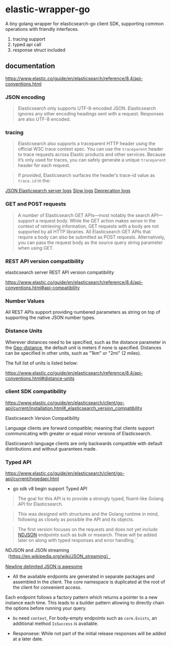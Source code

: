 # elastic-wrapper-go

A tiny golang wrapper for elasticsearch-go client SDK, supporting common operations with friendly interfaces.

1. tracing support
2. typed api call
3. response struct included

## documentation

https://www.elastic.co/guide/en/elasticsearch/reference/8.4/api-conventions.html

### JSON encoding

> Elasticsearch only supports UTF-8-encoded JSON.
> Elasticsearch ignores any other encoding headings sent with a request.
> Responses are also UTF-8 encoded.


### tracing

> Elasticsearch also supports a traceparent HTTP header using the official W3C trace context spec.
> You can use the `traceparent` header to trace requests across Elastic products and other services.
> Because it’s only used for traces, you can safely generate a unique `traceparent` header for each request.

> If provided, Elasticsearch surfaces the header’s trace-id value as `trace.id` in the:

[JSON Elasticsearch server logs](https://www.elastic.co/guide/en/elasticsearch/reference/8.4/logging.html)
[Slow logs](https://www.elastic.co/guide/en/elasticsearch/reference/8.4/index-modules-slowlog.html#_identifying_search_slow_log_origin)
[Deprecation logs](https://www.elastic.co/guide/en/elasticsearch/reference/8.4/logging.html#deprecation-logging)

### GET and POST requests
> A number of Elasticsearch GET APIs—​most notably the search API—​support a request body.
> While the GET action makes sense in the context of retrieving information, GET requests with a body are not supported by all HTTP libraries.
> All Elasticsearch GET APIs that require a body can also be submitted as POST requests.
> Alternatively, you can pass the request body as the source query string parameter when using GET.

### REST API version compatibility

elasticsearch server REST API version compatibility

https://www.elastic.co/guide/en/elasticsearch/reference/8.4/api-conventions.html#api-compatibility

### Number Values
All REST APIs support providing numbered parameters as string on top of supporting the native JSON number types.

### Distance Units

Wherever distances need to be specified, such as the distance parameter
in the [Geo-distance](https://www.elastic.co/guide/en/elasticsearch/reference/8.4/query-dsl-geo-distance-query.html),
the default unit is meters if none is specified. Distances can be specified in other units, such as "1km" or "2mi" (2 miles).

The full list of units is listed below:

https://www.elastic.co/guide/en/elasticsearch/reference/8.4/api-conventions.html#distance-units

### client SDK compatibility

https://www.elastic.co/guide/en/elasticsearch/client/go-api/current/installation.html#_elasticsearch_version_compatibility

Elasticsearch Version Compatibility

Language clients are forward compatible; meaning that clients support communicating with greater or equal minor versions of Elasticsearch.

Elasticsearch language clients are only backwards compatible with default distributions and without guarantees made.

### Typed API

https://www.elastic.co/guide/en/elasticsearch/client/go-api/current/typedapi.html

* go sdk v8 begin support Typed API

> The goal for this API is to provide a strongly typed, fluent-like Golang API for Elasticsearch.

> This was designed with structures and the Golang runtime in mind, following as closely as possible the API and its objects.

> The first version focuses on the requests and does not yet include [NDJSON](http://ndjson.org/) endpoints such as bulk or msearch.
> These will be added later on along with typed responses and error handling.``

NDJSON and JSON streaming （https://en.wikipedia.org/wiki/JSON_streaming）

[Newline delimited JSON is awesome](https://medium.com/@kandros/newline-delimited-json-is-awesome-8f6259ed4b4b)

* All the available endpoints are generated in separate packages and assembled in the client. The core namespace is duplicated at the root of the client for convenient access.

Each endpoint follows a factory pattern which returns a pointer to a new instance each time. This leads to a builder pattern allowing to directly chain the options before running your query.

* `Do` need `context`, For body-empty endpoints such as `core.Exists`, an additional method `IsSuccess` is available.

* Responsese: While not part of the initial release responses will be added at a later date.
